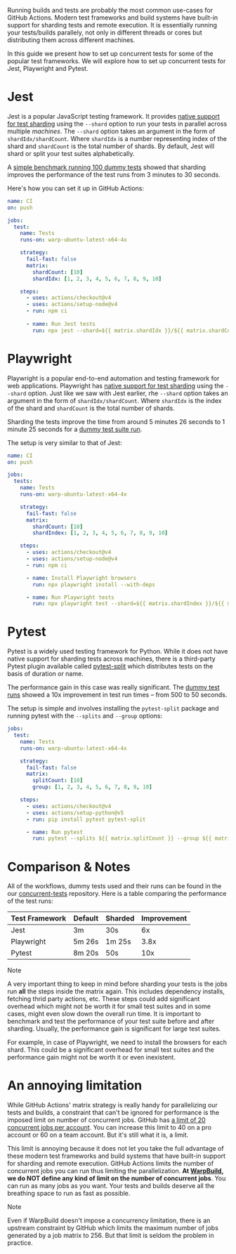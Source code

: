 Running builds and tests are probably the most common use-cases for GitHub Actions. Modern test frameworks and build systems have built-in support for sharding tests and remote execution.  It is essentially running your tests/builds parallely, not only in different threads or cores but distributing them across different machines.

In this guide we present how to set up concurrent tests for some of the popular test frameworks. We will explore how to set up concurrent tests for Jest, Playwright and Pytest.

# Jest

Jest is a popular JavaScript testing framework. It provides [native support for test sharding](https://jestjs.io/docs/cli#--shard) using the `--shard` option to run your tests in parallel across multiple *machines*. The `--shard` option takes an argument in the form of `shardIdx/shardCount`. Where `shardIdx` is a number representing index of the shard and `shardCount` is the total number of shards. By default, Jest will shard or split your test suites alphabetically.

A [simple benchmark running 100 dummy tests](https://github.com/WarpBuilds/concurrent-tests/actions/runs/8738287628) showed that sharding improves the performance of the test runs from 3 minutes to 30 seconds.

Here's how you can set it up in GitHub Actions:

```yaml
name: CI
on: push

jobs:
  test:
    name: Tests
    runs-on: warp-ubuntu-latest-x64-4x

    strategy:
      fail-fast: false
      matrix:
        shardCount: [10]
        shardIdx: [1, 2, 3, 4, 5, 6, 7, 8, 9, 10]

    steps:
      - uses: actions/checkout@v4
      - uses: actions/setup-node@v4
      - run: npm ci
    
      - name: Run Jest tests
        run: npx jest --shard=${{ matrix.shardIdx }}/${{ matrix.shardCount }}
```

# Playwright

Playwright is a popular end-to-end automation and testing framework for web applications. Playwright has [native support for test sharding](https://playwright.dev/docs/test-sharding) using the `--shard` option. Just like we saw with Jest earlier, rhe `--shard` option takes an argument in the form of `shardIdx/shardCount`. Where `shardIdx` is the index of the shard and `shardCount` is the total number of shards.

Sharding the tests improve the time from around 5 minutes 26 seconds to 1 minute 25 seconds for a [dummy test suite run](https://github.com/WarpBuilds/concurrent-tests/actions/runs/8740435954).

The setup is very similar to that of Jest:

```yaml
name: CI
on: push

jobs:
  tests:
    name: Tests
    runs-on: warp-ubuntu-latest-x64-4x

    strategy:
      fail-fast: false
      matrix:
        shardCount: [10]
        shardIndex: [1, 2, 3, 4, 5, 6, 7, 8, 9, 10]

    steps:
      - uses: actions/checkout@v4
      - uses: actions/setup-node@v4
      - run: npm ci

      - name: Install Playwright browsers
        run: npx playwright install --with-deps

      - name: Run Playwright tests
        run: npx playwright test --shard=${{ matrix.shardIndex }}/${{ matrix.shardCount }}
```

# Pytest

Pytest is a widely used testing framework for Python. While it does not have native support for sharding tests across machines, there is a third-party Pytest plugin available called [pytest-split](https://github.com/jerry-git/pytest-split) which distributes tests on the basis of duration or name.

The performance gain in this case was really significant. The [dummy test runs](https://github.com/WarpBuilds/concurrent-tests/actions/runs/8738290262) showed a 10x improvement in test run times – from 500 to 50 seconds.

The setup is simple and involves installing the `pytest-split` package and running pytest with the `--splits` and `--group` options:

```yaml
jobs:
  test:
    name: Tests
    runs-on: warp-ubuntu-latest-x64-4x

    strategy:
      fail-fast: false
      matrix:
        splitCount: [10]
        group: [1, 2, 3, 4, 5, 6, 7, 8, 9, 10]

    steps:
      - uses: actions/checkout@v4
      - uses: actions/setup-python@v5
      - run: pip install pytest pytest-split

      - name: Run pytest
        run: pytest --splits ${{ matrix.splitCount }} --group ${{ matrix.group }}
```

# Comparison & Notes

All of the workflows, dummy tests used and their runs can be found in the our [concurrent-tests](https://github.com/WarpBuilds/concurrent-tests) repository. Here is a table comparing the performance of the test runs:

| Test Framework | Default | Sharded | Improvement |
| -------------- | ------- | ------- | ----------- |
| Jest           | 3m      | 30s     | 6x          |
| Playwright     | 5m 26s  | 1m 25s  | 3.8x        |
| Pytest         | 8m 20s  | 50s     | 10x         |

> [!NOTE]
> A very important thing to keep in mind before sharding your tests is the jobs run **all** the steps inside the matrix again. This includes dependency installs, fetching thrid party actions, etc. These steps could add significant overhead which might not be worth it for small test suites and in some cases, might even slow down the overall run time. It is important to benchmark and test the performance of your test suite before and after sharding. Usually, the performance gain is significant for large test suites.
>
> For example, in case of Playwright, we need to install the browsers for each shard. This could be a significant overhead for small test suites and the performance gain might not be worth it or even inexistent.

# An annoying limitation

While GitHub Actions' matrix strategy is really handy for parallelizing our tests and builds, a constraint that can't be ignored for performance is the imposed limit on number of concurrent jobs. GitHub has [a limit of 20 concurrent jobs per account](https://docs.github.com/en/actions/learn-github-actions/usage-limits-billing-and-administration#usage-limits). You can increase this limit to 40 on a pro account or 60 on a team account. But it's still what it is, a limit.

This limit is annoying because it does not let you take the full advantage of these modern test frameworks and build systems that have built-in support for sharding and remote execution. GitHub Actions limits the number of concurrent jobs you can run thus limiting the parallelization. **At [WarpBuild](https://warpbuild.com), we do NOT define any kind of limit on the number of concurrent jobs**. You can run as many jobs as you want. Your tests and builds deserve all the breathing space to run as fast as possible.

> [!NOTE]
> Even if WarpBuild doesn't impose a concurrency limitation, there is an upstream constraint by GitHub which limits the maximum number of jobs generated by a job matrix to 256. But that limit is seldom the problem in practice.
